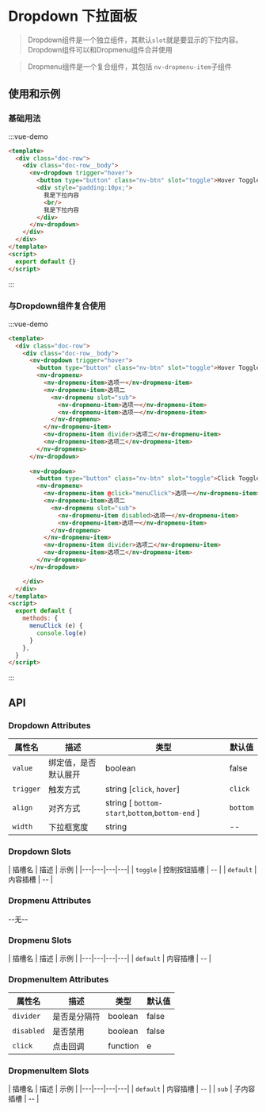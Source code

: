 # Dropdown 下拉面板

> Dropdown组件是一个独立组件，其默认`slot`就是要显示的下拉内容。Dropdown组件可以和Dropmenu组件合并使用

> Dropmenu组件是一个复合组件，其包括 `nv-dropmenu-item`子组件


## 使用和示例

### 基础用法
:::vue-demo
```html
<template>
  <div class="doc-row">
    <div class="doc-row__body">
      <nv-dropdown trigger="hover">
        <button type="button" class="nv-btn" slot="toggle">Hover Toggle</button>
        <div style="padding:10px;">
          我是下拉内容
          <br/>
          我是下拉内容
        </div>  
      </nv-dropdown>
    </div>  
  </div>
</template>
<script>
  export default {}
</script> 
```
:::

### 与Dropdown组件复合使用
:::vue-demo
```html
<template>
  <div class="doc-row">
    <div class="doc-row__body">
      <nv-dropdown trigger="hover">
        <button type="button" class="nv-btn" slot="toggle">Hover Toggle</button>
        <nv-dropmenu>
          <nv-dropmenu-item>选项一</nv-dropmenu-item>
          <nv-dropmenu-item>选项二
            <nv-dropmenu slot="sub">
              <nv-dropmenu-item>选项一</nv-dropmenu-item>
              <nv-dropmenu-item>选项一</nv-dropmenu-item>
            </nv-dropmenu>  
          </nv-dropmenu-item>
          <nv-dropmenu-item divider>选项二</nv-dropmenu-item>
          <nv-dropmenu-item>选项二</nv-dropmenu-item>
        </nv-dropmenu>  
      </nv-dropdown>
      
      <nv-dropdown>
        <button type="button" class="nv-btn" slot="toggle">Click Toggle</button>
        <nv-dropmenu>
          <nv-dropmenu-item @click="menuClick">选项一</nv-dropmenu-item>
          <nv-dropmenu-item>选项二
            <nv-dropmenu slot="sub">
              <nv-dropmenu-item disabled>选项一</nv-dropmenu-item>
              <nv-dropmenu-item>选项一</nv-dropmenu-item>
            </nv-dropmenu>  
          </nv-dropmenu-item>
          <nv-dropmenu-item divider>选项二</nv-dropmenu-item>
          <nv-dropmenu-item>选项二</nv-dropmenu-item>
        </nv-dropmenu>  
      </nv-dropdown>

    </div>  
  </div>
</template>
<script>
  export default {
    methods: {
      menuClick (e) {
        console.log(e)
      }
    },
  }
</script> 
```
:::


## API

### Dropdown Attributes

| 属性名  |  描述  | 类型 | 默认值 |
|---|---|---|---|
| `value` | 绑定值，是否默认展开 | boolean |  false |
| `trigger` | 触发方式 | string [`click`, `hover`] | `click` |
| `align`|  对齐方式 | string [ `bottom-start`,`bottom`,`bottom-end` ] | `bottom` |
| `width`| 下拉框宽度 | string | -- |


### Dropdown Slots

| 插槽名  |  描述  | 示例 |
|---|---|---|---|
| `toggle` | 控制按钮插槽 | -- |
| `default` | 内容插槽 | -- |


### Dropmenu Attributes
--无--

### Dropmenu Slots

| 插槽名  |  描述  | 示例 |
|---|---|---|---|
| `default` | 内容插槽 | -- |


### DropmenuItem Attributes

| 属性名  |  描述  | 类型 | 默认值 |
|---|---|---|---|
| `divider` | 是否是分隔符 | boolean |  false |
| `disabled` | 是否禁用 | boolean |  false |
| `click` | 点击回调 | function |  e |


### DropmenuItem Slots

| 插槽名  |  描述  | 示例 |
|---|---|---|---|
| `default` | 内容插槽 | -- |
| `sub` | 子内容插槽 | -- |